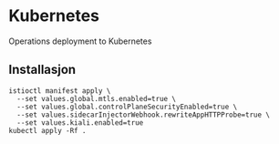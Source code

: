 # Kubernetes

Operations deployment to Kubernetes

## Installasjon

```
istioctl manifest apply \
  --set values.global.mtls.enabled=true \
  --set values.global.controlPlaneSecurityEnabled=true \
  --set values.sidecarInjectorWebhook.rewriteAppHTTPProbe=true \
  --set values.kiali.enabled=true
kubectl apply -Rf .
```

